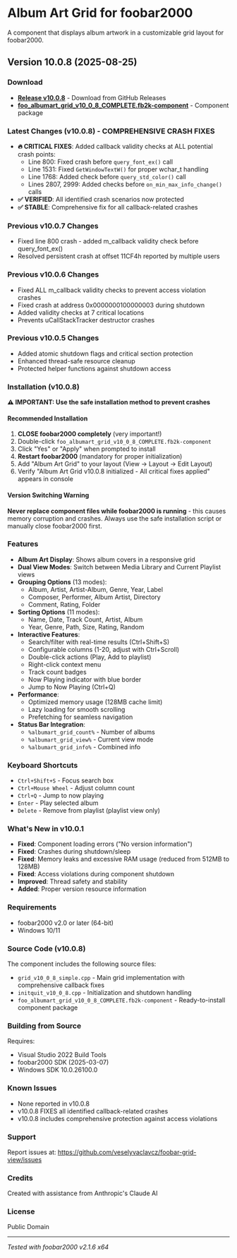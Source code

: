 # Album Art Grid for foobar2000

A component that displays album artwork in a customizable grid layout for foobar2000.

## Version 10.0.8 (2025-08-25)

### Download
- **[Release v10.0.8](https://github.com/veselyvaclavcz/foobar-grid-view/releases/latest)** - Download from GitHub Releases
- **[foo_albumart_grid_v10_0_8_COMPLETE.fb2k-component](foo_albumart_grid_v10_0_8_COMPLETE.fb2k-component)** - Component package

### Latest Changes (v10.0.8) - COMPREHENSIVE CRASH FIXES
- **🔥 CRITICAL FIXES**: Added callback validity checks at ALL potential crash points:
  - Line 800: Fixed crash before `query_font_ex()` call
  - Line 1531: Fixed `GetWindowTextW()` for proper wchar_t handling
  - Line 1768: Added check before `query_std_color()` call
  - Lines 2807, 2999: Added checks before `on_min_max_info_change()` calls
- **✅ VERIFIED**: All identified crash scenarios now protected
- **✅ STABLE**: Comprehensive fix for all callback-related crashes

### Previous v10.0.7 Changes
- Fixed line 800 crash - added m_callback validity check before query_font_ex()
- Resolved persistent crash at offset 11CF4h reported by multiple users

### Previous v10.0.6 Changes
- Fixed ALL m_callback validity checks to prevent access violation crashes
- Fixed crash at address 0x0000000100000003 during shutdown
- Added validity checks at 7 critical locations
- Prevents uCallStackTracker destructor crashes

### Previous v10.0.5 Changes
- Added atomic shutdown flags and critical section protection
- Enhanced thread-safe resource cleanup
- Protected helper functions against shutdown access

### Installation (v10.0.8)
**⚠️ IMPORTANT: Use the safe installation method to prevent crashes**

#### Recommended Installation
1. **CLOSE foobar2000 completely** (very important!)
2. Double-click `foo_albumart_grid_v10_0_8_COMPLETE.fb2k-component` 
3. Click "Yes" or "Apply" when prompted to install
4. **Restart foobar2000** (mandatory for proper initialization)
5. Add "Album Art Grid" to your layout (View → Layout → Edit Layout)
6. Verify "Album Art Grid v10.0.8 initialized - All critical fixes applied" appears in console

#### Version Switching Warning
**Never replace component files while foobar2000 is running** - this causes memory corruption and crashes. Always use the safe installation script or manually close foobar2000 first.

### Features
- **Album Art Display**: Shows album covers in a responsive grid
- **Dual View Modes**: Switch between Media Library and Current Playlist views
- **Grouping Options** (13 modes):
  - Album, Artist, Artist-Album, Genre, Year, Label
  - Composer, Performer, Album Artist, Directory
  - Comment, Rating, Folder
- **Sorting Options** (11 modes):
  - Name, Date, Track Count, Artist, Album
  - Year, Genre, Path, Size, Rating, Random
- **Interactive Features**:
  - Search/filter with real-time results (Ctrl+Shift+S)
  - Configurable columns (1-20, adjust with Ctrl+Scroll)
  - Double-click actions (Play, Add to playlist)
  - Right-click context menu
  - Track count badges
  - Now Playing indicator with blue border
  - Jump to Now Playing (Ctrl+Q)
- **Performance**:
  - Optimized memory usage (128MB cache limit)
  - Lazy loading for smooth scrolling
  - Prefetching for seamless navigation
- **Status Bar Integration**:
  - `%albumart_grid_count%` - Number of albums
  - `%albumart_grid_view%` - Current view mode
  - `%albumart_grid_info%` - Combined info

### Keyboard Shortcuts
- `Ctrl+Shift+S` - Focus search box
- `Ctrl+Mouse Wheel` - Adjust column count
- `Ctrl+Q` - Jump to now playing
- `Enter` - Play selected album
- `Delete` - Remove from playlist (playlist view only)

### What's New in v10.0.1
- **Fixed**: Component loading errors ("No version information")
- **Fixed**: Crashes during shutdown/sleep
- **Fixed**: Memory leaks and excessive RAM usage (reduced from 512MB to 128MB)
- **Fixed**: Access violations during component shutdown
- **Improved**: Thread safety and stability
- **Added**: Proper version resource information

### Requirements
- foobar2000 v2.0 or later (64-bit)
- Windows 10/11

### Source Code (v10.0.8)
The component includes the following source files:
- `grid_v10_0_8_simple.cpp` - Main grid implementation with comprehensive callback fixes
- `initquit_v10_0_8.cpp` - Initialization and shutdown handling
- `foo_albumart_grid_v10_0_8_COMPLETE.fb2k-component` - Ready-to-install component package

### Building from Source
Requires:
- Visual Studio 2022 Build Tools
- foobar2000 SDK (2025-03-07)
- Windows SDK 10.0.26100.0

### Known Issues  
- None reported in v10.0.8
- v10.0.8 FIXES all identified callback-related crashes
- v10.0.8 includes comprehensive protection against access violations

### Support
Report issues at: https://github.com/veselyvaclavcz/foobar-grid-view/issues

### Credits
Created with assistance from Anthropic's Claude AI

### License
Public Domain

---
*Tested with foobar2000 v2.1.6 x64*